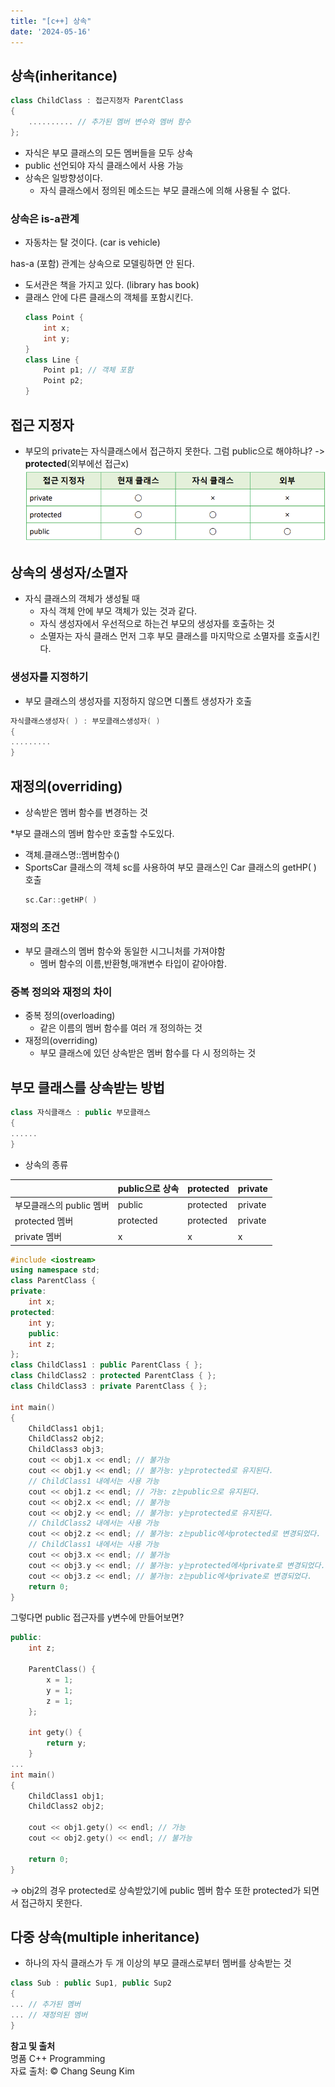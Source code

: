 ```yaml
---
title: "[c++] 상속"
date: '2024-05-16'
---
```

## 상속(inheritance)
```cpp
class ChildClass : 접근지정자 ParentClass
{
	.......... // 추가된 멤버 변수와 멤버 함수
};
```

- 자식은 부모 클래스의 모든 멤버들을 모두 상속
- public 선언되야 자식 클래스에서 사용 가능
- 상속은 일방향성이다.
	- 자식 클래스에서 정의된 메소드는 부모 클래스에 의해 사용될 수 없다.

### 상속은 is-a관계
- 자동차는 탈 것이다. (car is vehicle)

has-a (포함) 관계는 상속으로 모델링하면 안 된다.
- 도서관은 책을 가지고 있다. (library has book)
- 클래스 안에 다른 클래스의 객체를 포함시킨다.
	```cpp
	class Point {
		int x;
		int y;
	}
	class Line {
		Point p1; // 객체 포함
		Point p2;
	}
	```

## 접근 지정자
- 부모의 private는 자식클래스에서 접근하지 못한다. 그럼 public으로 해야하냐?
-> __protected__(외부에선 접근x)  
![alt text](image-9.png)

## 상속의 생성자/소멸자
- 자식 클래스의 객체가 생성될 때
	- 자식 객체 안에 부모 객체가 있는 것과 같다.
	- 자식 생성자에서 우선적으로 하는건 부모의 생성자를 호출하는 것
	- 소멸자는 자식 클래스 먼저 그후 부모 클래스를 마지막으로 소멸자를 호출시킨다.

### 생성자를 지정하기
- 부모 클래스의 생성자를 지정하지 않으면 디폴트 생성자가 호출
```cpp
자식클래스생성자( ) : 부모클래스생성자( )
{
.........
}
```	

## 재정의(overriding)
- 상속받은 멤버 함수를 변경하는 것
	
*부모 클래스의 멤버 함수만 호출할 수도있다.  
- 객체.클래스명::멤버함수()
- SportsCar 클래스의 객체 sc를 사용하여 부모 클래스인 Car 클래스의 getHP( ) 호출
	```cpp
	sc.Car::getHP( )
	```

### 재정의 조건
- 부모 클래스의 멤버 함수와 동일한 시그니처를 가져야함
	- 멤버 함수의 이름,반환형,매개변수 타입이 같아야함.

### 중복 정의와 재정의 차이
- 중복 정의(overloading)
	- 같은 이름의 멤버 함수를 여러 개 정의하는 것  
- 재정의(overriding)
	- 부모 클래스에 있던 상속받은 멤버 함수를 다
시 정의하는 것	

## 부모 클래스를 상속받는 방법
```cpp
class 자식클래스 : public 부모클래스
{
......
}
```
- 상속의 종류

|                            | public으로 상속 | protected | private |
|----------------------------|------------------|-----------|---------|
| 부모클래스의 public 멤버     | public           | protected | private |
| protected 멤버 | protected | protected | private |
| private 멤버 | x | x | x |

```cpp
#include <iostream>
using namespace std;
class ParentClass {
private:
	int x;
protected:
	int y;
	public:
	int z;
};
class ChildClass1 : public ParentClass { };
class ChildClass2 : protected ParentClass { };
class ChildClass3 : private ParentClass { };

int main()
{
	ChildClass1 obj1;
	ChildClass2 obj2;
	ChildClass3 obj3;
	cout << obj1.x << endl; // 불가능
	cout << obj1.y << endl; // 불가능: y는protected로 유지된다.
	// ChildClass1 내에서는 사용 가능
	cout << obj1.z << endl; // 가능: z는public으로 유지된다.
	cout << obj2.x << endl; // 불가능
	cout << obj2.y << endl; // 불가능: y는protected로 유지된다.
	// ChildClass2 내에서는 사용 가능
	cout << obj2.z << endl; // 불가능: z는public에서protected로 변경되었다.
	// ChildClass1 내에서는 사용 가능
	cout << obj3.x << endl; // 불가능
	cout << obj3.y << endl; // 불가능: y는protected에서private로 변경되었다.
	cout << obj3.z << endl; // 불가능: z는public에서private로 변경되었다.
	return 0;
}
```

그렇다면 public 접근자를 y변수에 만들어보면?
```cpp
public:
	int z;

	ParentClass() {
		x = 1;
		y = 1;
		z = 1;
	};

	int gety() {
		return y;
	}
...
int main()
{
	ChildClass1 obj1;
	ChildClass2 obj2;
	
	cout << obj1.gety() << endl; // 가능
	cout << obj2.gety() << endl; // 불가능
	
	return 0;
}
```
-> obj2의 경우 protected로 상속받았기에 public 멤버 함수 또한 protected가 되면서 접근하지 못한다.

## 다중 상속(multiple inheritance)
- 하나의 자식 클래스가 두 개 이상의 부모 클래스로부터 멤버를 상속받는 것
```cpp
class Sub : public Sup1, public Sup2
{
... // 추가된 멤버
... // 재정의된 멤버
}
```
__참고 및 출처__  
명품 C++ Programming  
자료 출처: © Chang Seung Kim